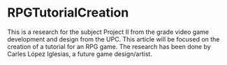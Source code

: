 # RPGTutorialCreation
This is a research for the subject Project II from the grade video game development and design from the UPC. This article will be focused on the creation of a tutorial 
for an RPG game. The research has been done by Carles López Iglesias, a future game design/artist.

